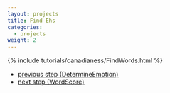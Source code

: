 ```yaml
---
layout: projects
title: Find Ehs
categories:
  - projects
weight: 2
---
```


{% include tutorials/canadianess/FindWords.html %}

- [previous step (DetermineEmotion)](/projects/determine-emotion)
- [next step (WordScore)](/projects/word-score)
